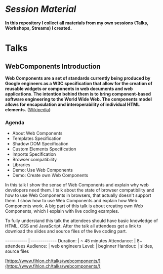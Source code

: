 *Session Material*
==================

**In this repository I collect all materials from my own sessions (Talks, Workshops, Streams) I created.**

# Talks

## WebComponents Introduction

**Web Components are a set of standards currently being produced by Google engineers as a W3C specification that allow for the creation of reusable widgets or components in web documents and web applications. The intention behind them is to bring component-based software engineering to the World Wide Web. The components model allows for encapsulation and interoperability of individual HTML elements.** ([Wikipedia](https://en.wikipedia.org/wiki/Web_Components))

### Agenda
- About Web Components
- Templates Specification
- Shadow DOM Specification
- Custom Elements Specification
- Imports Specification
- Browser compatibility
- Libraries
- Demo: Use Web Components
- Demo: Create own Web Components

In this talk I show the sense of Web Components and explain why web developers need them. I talk about the state of browser compatibility and how to use Web Components in browsers, that actually doesn't support them. I show how to use Web Components and explain how Web Components work. A big part of this talk is about creating own Web Components, which I explain with live coding examples.

To fully understand this talk the attendees should have basic knowledge of HTML, CSS and JavaScript. After the talk all attendees get a link to download the slides and source files of the live coding part.

----------- | -------------
Duration:   | ~ 45 minutes
Attendance: | 8+ attendees
Audience:   | web engineers
Level:      | beginner
Handout:    | slides, source files

[https://www.fihlon.ch/talks/webcomponents/](https://www.fihlon.ch/talks/webcomponents/)
